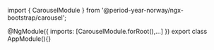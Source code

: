 import { CarouselModule } from '@period-year-norway/ngx-bootstrap/carousel';

@NgModule({
  imports: [CarouselModule.forRoot(),...]
})
export class AppModule(){}
